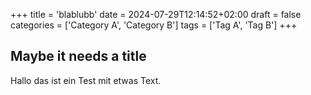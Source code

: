 +++
title = 'blablubb'
date = 2024-07-29T12:14:52+02:00
draft = false
categories = ['Category A', 'Category B']
tags = ['Tag A', 'Tag B']
+++

## Maybe it needs a title

Hallo das ist ein Test mit etwas Text. 